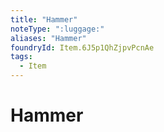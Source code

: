 ```yaml
---
title: "Hammer"
noteType: ":luggage:"
aliases: "Hammer"
foundryId: Item.6J5p1QhZjpvPcnAe
tags:
  - Item
---
```


# Hammer

